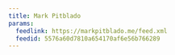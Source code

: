 ```yaml
---
title: Mark Pitblado
params:
  feedlink: https://markpitblado.me/feed.xml
  feedid: 5576a60d7810a654170af6e56b766289
---
```

